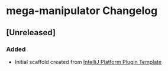 <!-- Keep a Changelog guide -> https://keepachangelog.com -->

# mega-manipulator Changelog

## [Unreleased]
### Added
- Initial scaffold created from [IntelliJ Platform Plugin Template](https://github.com/JetBrains/intellij-platform-plugin-template)
